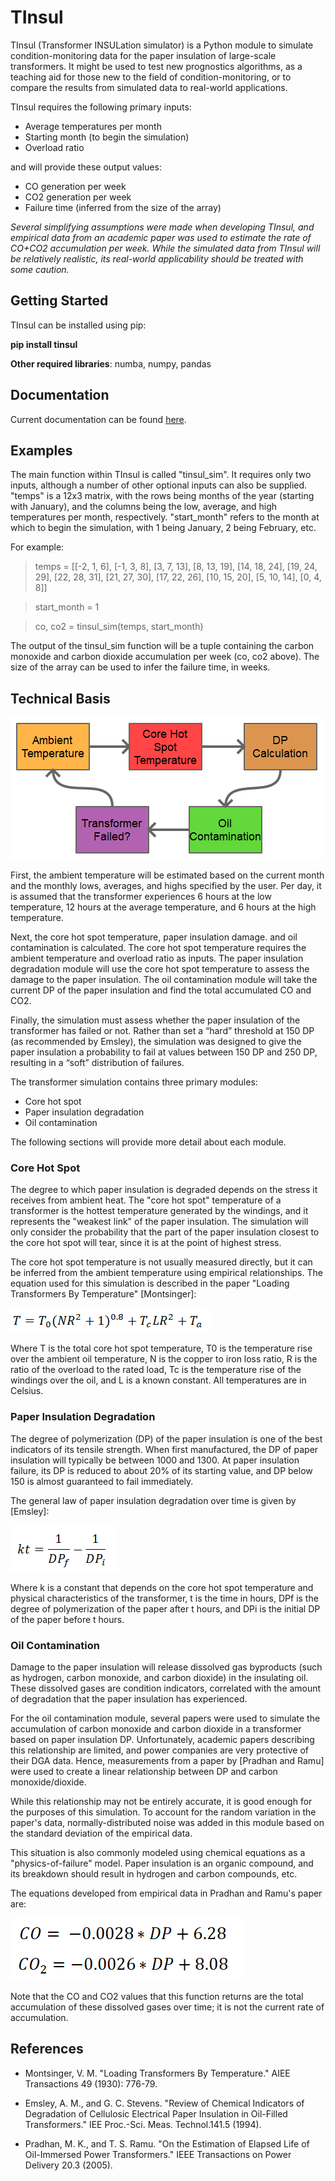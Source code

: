 # TInsul
TInsul (Transformer INSULation simulator) is a Python module to simulate condition-monitoring data for the paper insulation of large-scale transformers. It might be used to test new prognostics algorithms, as a teaching aid for those new to the field of condition-monitoring, or to compare the results from simulated data to real-world applications.

TInsul requires the following primary inputs:

* Average temperatures per month
* Starting month (to begin the simulation)
* Overload ratio

and will provide these output values:

* CO generation per week
* CO2 generation per week
* Failure time (inferred from the size of the array)

*Several simplifying assumptions were made when developing TInsul, and empirical data from an academic paper was used to estimate the rate of CO+CO2 accumulation per week. While the simulated data from TInsul will be relatively realistic, its real-world applicability should be treated with some caution.* 

## Getting Started
TInsul can be installed using pip:

**pip install tinsul**

**Other required libraries**: numba, numpy, pandas

## Documentation
Current documentation can be found [here](https://tinsul.readthedocs.io/en/latest/).

## Examples
The main function within TInsul is called "tinsul_sim". It requires only two inputs, although a number of other optional inputs can also be supplied. "temps" is a 12x3 matrix, with the rows being months of the year (starting with January), and the columns being the low, average, and high temperatures per month, respectively. "start_month" refers to the month at which to begin the simulation, with 1 being January, 2 being February, etc.

For example:

> temps = [[-2, 1, 6], [-1, 3, 8], [3, 7, 13], [8, 13, 19], [14, 18, 24], [19, 24, 29], [22, 28, 31], [21, 27, 30], [17, 22, 26], [10, 15, 20], [5, 10, 14], [0, 4, 8]]

> start_month = 1

> co, co2 = tinsul_sim(temps, start_month)

The output of the tinsul_sim function will be a tuple containing the carbon monoxide and carbon dioxide accumulation per week (co, co2 above). The size of the array can be used to infer the failure time, in weeks.

## Technical Basis
![Overview](/images/TransformerSimulationOverview.png)

First, the ambient temperature will be estimated based on the current month and the monthly lows, averages, and highs specified by the user. Per day, it is assumed that the transformer experiences 6 hours at the low temperature, 12 hours at the average temperature, and 6 hours at the high temperature.

Next, the core hot spot temperature, paper insulation damage. and oil contamination is calculated. The core hot spot temperature requires the ambient temperature and overload ratio as inputs. The paper insulation degradation module will use the core hot spot temperature to assess the damage to the paper insulation. The oil contamination module will take the current DP of the paper insulation and find the total accumulated CO and CO2.

Finally, the simulation must assess whether the paper insulation of the transformer has failed or not. Rather than set a “hard” threshold at 150 DP (as recommended by Emsley), the simulation was designed to give the paper insulation a probability to fail at values between 150 DP and 250 DP, resulting in a “soft” distribution of failures.

The transformer simulation contains three primary modules:

* Core hot spot
* Paper insulation degradation
* Oil contamination

The following sections will provide more detail about each module.

### Core Hot Spot
The degree to which paper insulation is degraded depends on the stress it receives from ambient heat. The "core hot spot" temperature of a transformer is the hottest temperature generated by the windings, and it represents the "weakest link" of the paper insulation. The simulation will only consider the probability that the part of the paper insulation closest to the core hot spot will tear, since it is at the point of highest stress.

The core hot spot temperature is not usually measured directly, but it can be inferred from the ambient temperature using empirical relationships. The equation used for this simulation is described in the paper "Loading Transformers By Temperature" [Montsinger]:

![Montsinger](/images/MontsingerEquation.png)

Where T is the total core hot spot temperature, T0 is the temperature rise over the ambient oil temperature, N is the copper to iron loss ratio, R is the ratio of the overload to the rated load, Tc is the temperature rise of the windings over the oil, and L is a known constant. All temperatures are in Celsius.

### Paper Insulation Degradation
The degree of polymerization (DP) of the paper insulation is one of the best indicators of its tensile strength. When first manufactured, the DP of paper insulation will typically be between 1000 and 1300. At paper insulation failure, its DP is reduced to about 20% of its starting value, and DP below 150 is almost guaranteed to fail immediately.

The general law of paper insulation degradation over time is given by [Emsley]:

![Emsley](/images/EmsleyEquation.png)

Where k is a constant that depends on the core hot spot temperature and physical characteristics of the transformer, t is the time in hours, DPf is the degree of polymerization of the paper after t hours, and DPi is the initial DP of the paper before t hours.

### Oil Contamination
Damage to the paper insulation will release dissolved gas byproducts (such as hydrogen, carbon monoxide, and carbon dioxide) in the insulating oil. These dissolved gases are condition indicators, correlated with the amount of degradation that the paper insulation has experienced.

For the oil contamination module, several papers were used to simulate the accumulation of carbon monoxide and carbon dioxide in a transformer based on paper insulation DP. Unfortunately, academic papers describing this relationship are limited, and power companies are very protective of their DGA data. Hence, measurements from a paper by [Pradhan and Ramu] were used to create a linear relationship between DP and carbon monoxide/dioxide.

While this relationship may not be entirely accurate, it is good enough for the purposes of this simulation. To account for the random variation in the paper's data, normally-distributed noise was added in this module based on the standard deviation of the empirical data.

This situation is also commonly modeled using chemical equations as a "physics-of-failure" model. Paper insulation is an organic compound, and its breakdown should result in hydrogen and carbon compounds, etc.

The equations developed from empirical data in Pradhan and Ramu's paper are:

![Pradhan](/images/PradhanEquation.png)

Note that the CO and CO2 values that this function returns are the total accumulation of these dissolved gases over time; it is not the current rate of accumulation.

## References
* Montsinger, V. M. "Loading Transformers By Temperature." AIEE Transactions 49 (1930): 776-79.

* Emsley, A. M., and G. C. Stevens. "Review of Chemical Indicators of Degradation of Cellulosic Electrical Paper Insulation in Oil-Filled Transformers." IEE Proc.-Sci. Meas. Technol.141.5 (1994).

* Pradhan, M. K., and T. S. Ramu. "On the Estimation of Elapsed Life of Oil-Immersed Power Transformers." IEEE Transactions on Power Delivery 20.3 (2005).